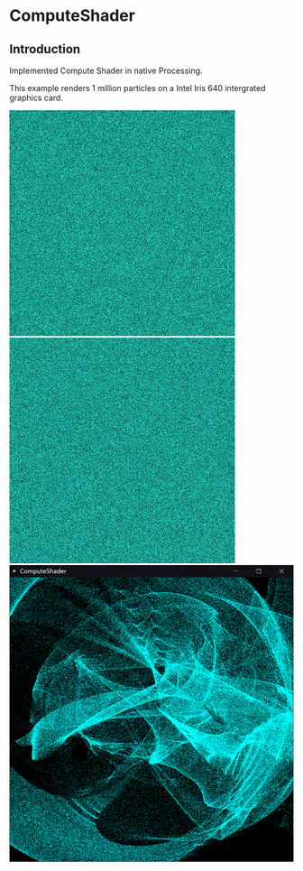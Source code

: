 # ComputeShader
## Introduction
Implemented Compute Shader in native Processing.

This example renders 1 million particles on a Intel Iris 640 intergrated graphics card.

![img](img/ComputeShader01.gif)
![img](img/ComputeShader02.gif)
![img](img/ComputeShader.png)